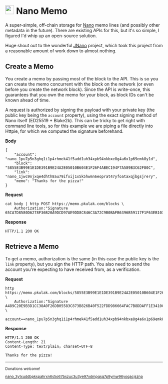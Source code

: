<img src="https://svgur.com/i/U0r.svg" height=28/> Nano Memo
==========

A super-simple, off-chain storage for [Nano](https://nano.org/) memo lines
(and possibly other metadata in the future). There are existing APIs for this,
but it's so simple, I figured I'd whip up an open-source solution.

Huge shout out to the wonderful [JNano](https://github.com/koczadly/jNano)
project, which took this project from a reasonable amount of work down to
almost nothing.

Create a Memo
----------

You create a memo by passing most of the block to the API. This is so you
can create the memo concurrent with the block on the network (or even before
you create the network block). Since the API is write-once, this guarantees that
you own the memo for your block, as block IDs can't be known ahead of time.

A request is authorized by signing the payload with your private key (the public
key being the `account` property), using the exact signing method of Nano itself
(ED25519 + Blake2b). This can be tricky to get right with command line tools, so
for this example we are piping a file directly into Httpie, for which we computed
the signature beforehand.

**Body**

    {
        "account": "nano_1pu7p5n3ghq1i1p4rhmek41f5add1uh34xpb94nkbxe8g4a6x1p69emk8y1d",
        "block": "5855E3B99E1E1DE391B9E24A2E05010B604E1F26F4ABEC194F7A589B3C62F80C",
        "link": "nano_1jwc9njxqe4dhth8au79ifxij1x5k5hwmn6eoprat47yfoataxqjbgsjrery",
        "memo": "Thanks for the pizza!"
    }

**Request**

    cat body | http POST https://memo.pkulak.com/blocks \
        Authorization:"Signature 65CA7D8580D6278F36B20A9DCD97AE9DD8C846C3A72C9B0BAFB6396B59117F1F63EB103FAC11EA6CE17685A4A1F6ED7C60E21AAF083B08AC0D61C6603AD3780A"

**Response**

    HTTP/1.1 200 OK

Retrieve a Memo
----------

To get a memo, authorization is the same (in this case the public key is the `link`
property), but you sign the HTTP path. You also need to send the account you're
expecting to have received from, as a verification.

**Request**

    http https://memo.pkulak.com/blocks/5855E3B99E1E1DE391B9E24A2E05010B604E1F26F4ABEC194F7A589B3C62F80C/memo \
        Authorization:"Signature A489C20E9B3D1CC38A0F26DB05583C873B826B40F522FDD986664FAC7B8DDAFF1E3410C487DEA4B38344F717AB6DB0C97C83C7022EC45A1BC7A22BD35D298F0A" \
        account==nano_1pu7p5n3ghq1i1p4rhmek41f5add1uh34xpb94nkbxe8g4a6x1p69emk8y1d

**Response**

    HTTP/1.1 200 OK
    Content-Length: 21
    Content-Type: text/plain; charset=UTF-8

    Thanks for the pizza!

<hr>
<sup>
Donations welcome!

[nano_3ytxuddbpkspahrxn6s5o67bszuc3u3ye97xdmpgsg7p9ymw96yogacjsznp](https://tools.nanos.cc/?tool=pay&address=nano_3ytxuddbpkspahrxn6s5o67bszuc3u3ye97xdmpgsg7p9ymw96yogacjsznp&amount=&recipient=Phil&message=Donation%20to%20Phil)
</sup>
